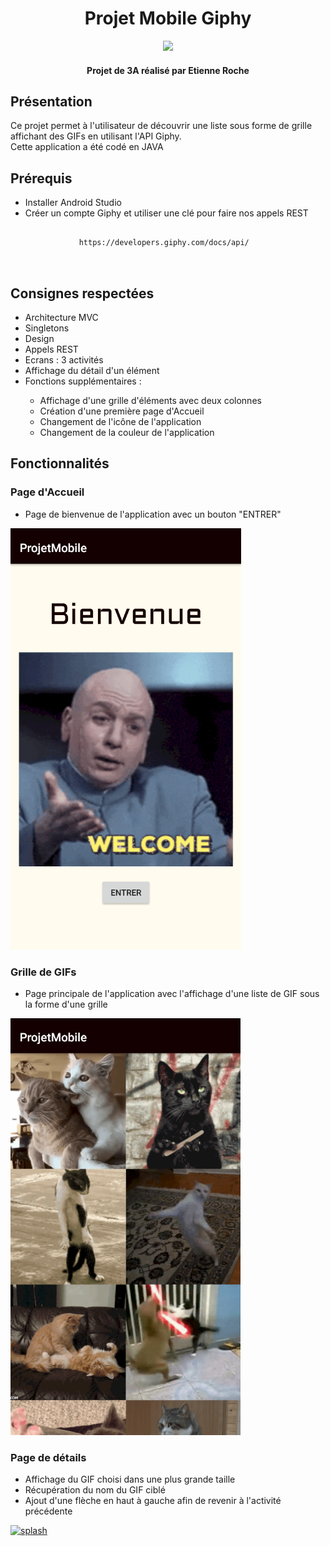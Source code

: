 <h1 align="center">
	Projet Mobile Giphy
</h1>

<p align="center">
  <img src="https://media.giphy.com/media/3oEjI1f0fykCIyBbR6/giphy.gif">
</p>

<h4 align="center">Projet de 3A réalisé par Etienne Roche</h4>

<h2>Présentation</h2>

<p>Ce projet permet à l'utilisateur de découvrir une liste sous forme de grille affichant des GIFs en utilisant l'API Giphy.
</br>Cette application a été codé en JAVA </p>

<h2>Prérequis</h2>

<ul>
	<li>Installer Android Studio</li>
	<li>Créer un compte Giphy et utiliser une clé pour faire nos appels REST</li>
	<pre>
		<code>
			https://developers.giphy.com/docs/api/
		</code>
	</pre>
</ul>

<h2>Consignes respectées</h2>

<ul>
	<li>Architecture MVC</li>
	<li>Singletons</li>
	<li>Design</li>
	<li>Appels REST</li>
	<li>Ecrans : 3 activités</li>
	<li>Affichage du détail d'un élément</li>
	<li>Fonctions supplémentaires :</li>
	<ul>
		<li>Affichage d'une grille d'éléments avec deux colonnes</li>
		<li>Création d'une première page d'Accueil</li>
		<li>Changement de l'icône de l'application</li>
		<li>Changement de la couleur de l'application</li>
	</ul>
</ul>

<h2>Fonctionnalités</h2>

<h3>Page d'Accueil</h3>
	<ul>
		<li>Page de bienvenue de l'application avec un bouton "ENTRER"</li>
	</ul>
	<p>
		<a href="https://github.com/Frizbby/ProjetMobile/blob/master/ImageGithub/Page_Accueil.png">
			<img src="https://github.com/Frizbby/ProjetMobile/blob/master/ImageGithub/Page_Accueil.png" alt="splash" style="max-width: 100%">
		</a>
	</p>
<h3>Grille de GIFs</h3>
	<ul>
		<li>Page principale de l'application avec l'affichage d'une liste de GIF sous la forme d'une grille</li>
	</ul>
	<p>
		<a href="https://github.com/Frizbby/ProjetMobile/blob/master/ImageGithub/Page_Principale.png">
			<img src="https://github.com/Frizbby/ProjetMobile/blob/master/ImageGithub/Page_Principale.png" alt="splash" style="max-width: 100%">
		</a>
	</p>
<h3>Page de détails</h3>
	<ul>
		<li>Affichage du GIF choisi dans une plus grande taille</li>
		<li>Récupération du nom du GIF ciblé</li>
		<li>Ajout d'une flèche en haut à gauche afin de revenir à l'activité précédente</li>
	</ul>
	<p>
		<a href="https://github.com/Frizbby/ProjetMobile/blob/master/ImageGithub/Page_D%C3%A9tail.png">
			<img src="https://github.com/Frizbby/ProjetMobile/blob/master/ImageGithub/Page_D%C3%A9tail.png" alt="splash" style="max-width: 100%">
		</a>
	</p>

